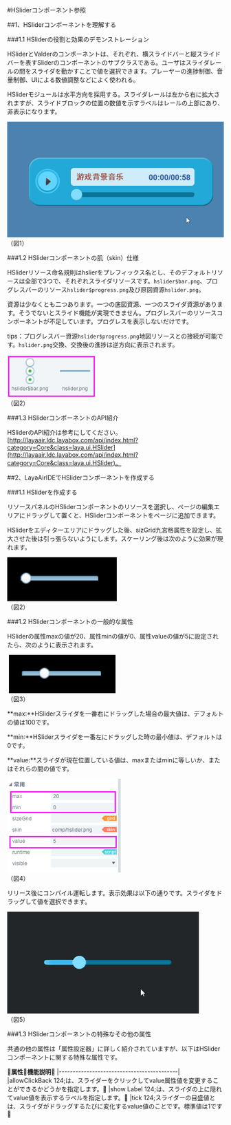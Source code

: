 #HSliderコンポーネント参照



##1、HSliderコンポーネントを理解する

###1.1 HSliderの役割と効果のデモンストレーション

HSliderとValderのコンポーネントは、それぞれ、横スライドバーと縦スライドバーを表すSliderのコンポーネントのサブクラスである。ユーザはスライダレールの間をスライダを動かすことで値を選択できます。プレーヤーの進捗制御、音量制御、UIによる数値調整などによく使われる。

HSliderモジュールは水平方向を採用する。スライダレールは左から右に拡大されますが、スライドブロックの位置の数値を示すラベルはレールの上部にあり、非表示になります。

​![图片1.gif](img/1.gif)<br/>
（図1）



###1.2 HSliderコンポーネントの肌（skin）仕様

HSliderリソース命名規則はhslierをプレフィックス名とし、そのデフォルトリソースは全部で3つで、それぞれスライダリソースです。`hslider$bar.png`、プログレスバーのリソース`hslider$progress.png`及び原図資源`hslider.png`。

資源は少なくとも二つあります。一つの底図資源、一つのスライダ資源があります。そうでないとスライド機能が実現できません。プログレスバーのリソースコンポーネントが不足しています。プログレスを表示しないだけです。

tips：プログレスバー資源`hslider$progress.png`地図リソースとの接続が可能です。`hslider.png`交換、交換後の進捗は逆方向に表示されます。

![图片0.png](img/1.png)<br/>
（図2）



###1.3 HSliderコンポーネントのAPI紹介

HSliderのAPI紹介は参考にしてください。[http://layaair.ldc.layabox.com/api/index.html?category=Core&class=laya.ui.HSlider](http://layaair.ldc.layabox.com/api/index.html?category=Core&class=laya.ui.HSlider)。



##2、LayaAirIDEでHSliderコンポーネントを作成する

###1.1 HSliderを作成する

リソースパネルのHSliderコンポーネントのリソースを選択し、ページの編集エリアにドラッグして置くと、HSliderコンポーネントをページに追加できます。

HSliderをエディターエリアにドラッグした後、sizGrid九宮格属性を設定し、拡大させた後は引っ張らないようにします。スケーリング後は次のように効果が現れます。

​![图片2.png](img/2.png)<br/>
（図2）

###1.2 HSliderコンポーネントの一般的な属性

HSliderの属性maxの値が20、属性minの値が0、属性valueの値が5に設定されたら、次のように表示されます。



​        ![图片3.png](img/3.png)<br/>
（図3）

**max:**HSliderスライダを一番右にドラッグした場合の最大値は、デフォルトの値は100です。

**min:**HSliderスライダを一番左にドラッグした時の最小値は、デフォルトは0です。

**value:**スライダが現在位置している値は、maxまたはminに等しいか、またはそれらの間の値です。

​![图片4.png](img/4.png)<br/>
（図4）

リリース後にコンパイル運転します。表示効果は以下の通りです。スライダをドラッグして値を選択できます。

​![图片5.gif](img/5.gif)<br/>
（図5）



###1.3 HSliderコンポーネントの特殊なその他の属性

共通の他の属性は「属性設定器」に詳しく紹介されていますが、以下はHSliderコンポーネントに関する特殊な属性です。

𞓜**属性**𞓜**機能説明**𞓜
|-------------------------------------------|
|allowClickBack 124;は、スライダーをクリックしてvalue属性値を変更することができるかどうかを指定します。𞓜
|show Label 124;は、スライダの上に隠れてvalue値を表示するラベルを指定します。𞓜
|tick 124;スライダーの目盛値とは、スライダがドラッグするたびに変化するvalue値のことです。標準値は1です𞓜


 
